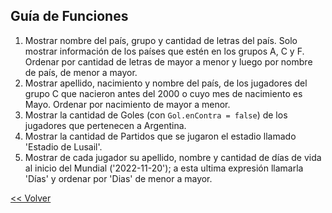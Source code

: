 ## Guía de Funciones

1. Mostrar nombre del país, grupo y cantidad de letras del país. Solo mostrar información de los países que estén en los grupos A, C y F. Ordenar por cantidad de letras de mayor a menor y luego por nombre de país, de menor a mayor.
1. Mostrar apellido, nacimiento y nombre del país, de los jugadores del grupo C que nacieron antes del 2000 o cuyo mes de nacimiento es Mayo. Ordenar por nacimiento de mayor a menor.
1. Mostrar la cantidad de Goles (con `Gol.enContra = false`) de los jugadores que pertenecen a Argentina.
1. Mostrar la cantidad de Partidos que se jugaron el estadio llamado 'Estadio de Lusail'.
1. Mostrar de cada jugador su apellido, nombre y cantidad de días de vida al inicio del Mundial ('2022-11-20'); a esta ultima expresión llamarla 'Días' y ordenar por 'Dias' de menor a mayor.

[<< Volver](README.md)